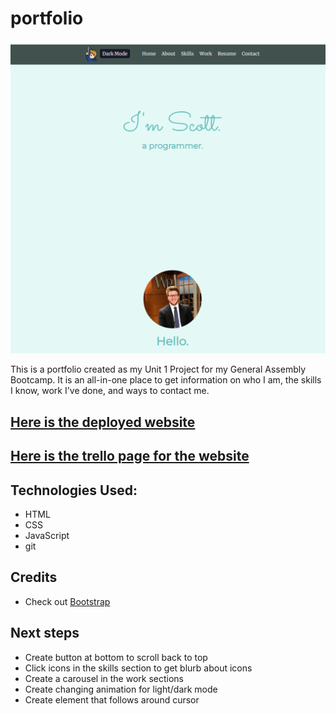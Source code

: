 # portfolio

![alt text](./assets/images/portfolio-landing.png)

This is a portfolio created as my Unit 1 Project for my General Assembly Bootcamp. It is an all-in-one place to get information on who I am, the skills I know, work I've done, and ways to contact me. 

## [Here is the deployed website](https://ssemlitz-portfolio.netlify.app/)

## [Here is the trello page for the website](https://trello.com/b/YSISkbaP/scott-semlitz-portfolio)

## Technologies Used: 
- HTML
- CSS
- JavaScript
- git

## Credits
- Check out [Bootstrap](https://getbootstrap.com/)

## Next steps 
- Create button at bottom to scroll back to top
- Click icons in the skills section to get blurb about icons
- Create a carousel in the work sections
- Create changing animation for light/dark mode
- Create element that follows around cursor


